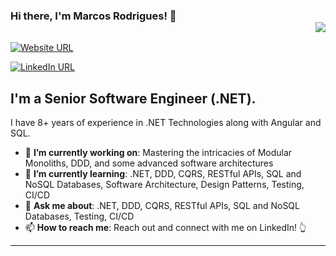 ### Hi there, I'm Marcos Rodrigues! 👋 <div align = 'right'>![](https://komarev.com/ghpvc/?username=marcosfrdg&color=blue)</div>

[![Website URL](https://img.shields.io/badge/website-Check_it_out-yellow?logo=.net&style=for-the-badge)](https://www.marcosrodrigues.tech/)

[![LinkedIn URL](https://img.shields.io/badge/LinkedIn-Connect-blue?logo=linkedin&style=for-the-badge)](https://www.linkedin.com/in/marcosfrdg)

## **I'm a Senior Software Engineer (.NET).**
I have 8+ years of experience in .NET Technologies along with Angular and SQL.

- 🎯 **I’m currently working on**: Mastering the intricacies of Modular Monoliths, DDD, and some advanced software architectures
- 🌱 **I’m currently learning**: .NET, DDD, CQRS, RESTful APIs, SQL and NoSQL Databases, Software Architecture, Design Patterns, Testing, CI/CD
- 💬 **Ask me about**: .NET, DDD, CQRS, RESTful APIs, SQL and NoSQL Databases, Testing, CI/CD
- 📫 **How to reach me**: Reach out and connect with me on LinkedIn! 👆

<hr/>
